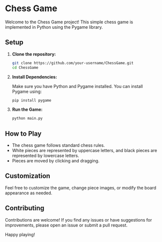 # Chess Game

Welcome to the Chess Game project! This simple chess game is implemented in Python using the Pygame library.

## Setup

1. **Clone the repository:**

    ```bash
    git clone https://github.com/your-username/ChessGame.git
    cd ChessGame
    ```

2. **Install Dependencies:**

    Make sure you have Python and Pygame installed. You can install Pygame using:

    ```bash
    pip install pygame
    ```

3. **Run the Game:**

    ```bash
    python main.py
    ```

## How to Play

- The chess game follows standard chess rules.
- White pieces are represented by uppercase letters, and black pieces are represented by lowercase letters.
- Pieces are moved by clicking and dragging.

## Customization

Feel free to customize the game, change piece images, or modify the board appearance as needed.

## Contributing

Contributions are welcome! If you find any issues or have suggestions for improvements, please open an issue or submit a pull request.





Happy playing!

